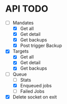 # API TODO

- [ ] Mandates
    - [x] Get all
    - [x] Get detail
    - [x] Get backups
    - [x] Post trigger Backup
- [x] Targets
    - [x] Get all
    - [x] Get detail
    - [x] Get backups
- [ ] Queue
    - [ ] Stats
    - [x] Enqueued jobs
    - [ ] Failed Jobs

- [x] Delete socket on exit
